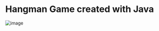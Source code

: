 # Hangman Game created with Java

![image](https://github.com/user-attachments/assets/0a4ed136-b6b1-4d3e-b4c1-1c129055e863)
